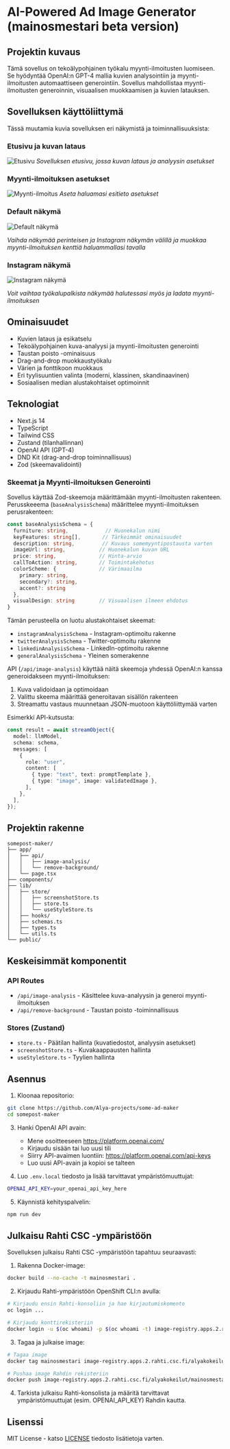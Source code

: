# AI-Powered Ad Image Generator (mainosmestari beta version)

## Projektin kuvaus

Tämä sovellus on tekoälypohjainen työkalu myynti-ilmoitusten luomiseen. Se hyödyntää OpenAI:n GPT-4 mallia kuvien analysointiin ja myynti-ilmoitusten automaattiseen generointiin. Sovellus mahdollistaa myynti-ilmoitusten generoinnin, visuaalisen muokkaamisen ja kuvien latauksen.

## Sovelluksen käyttöliittymä

Tässä muutamia kuvia sovelluksen eri näkymistä ja toiminnallisuuksista:

### Etusivu ja kuvan lataus
![Etusivu](/docs/images/home.png)
*Sovelluksen etusivu, jossa kuvan lataus ja analyysin asetukset*

### Myynti-ilmoituksen asetukset
![Myynti-ilmoitus](/docs/images/settings.png)
*Aseta haluamasi esitieto asetukset*

### Default näkymä
![Default näkymä](/docs/images/edit-1.png)

*Vaihda näkymää perinteisen ja Instagram näkymän välillä ja muokkaa myynti-ilmoituksen kenttiä haluammallasi tavalla*

### Instagram näkymä
![Instagram näkymä](/docs/images/edit-2.png)

*Voit vaihtaa työkalupalkista näkymää halutessasi myös ja ladata myynti-ilmoituksen*

## Ominaisuudet

- Kuvien lataus ja esikatselu
- Tekoälypohjainen kuva-analyysi ja myynti-ilmoitusten generointi
- Taustan poisto -ominaisuus
- Drag-and-drop muokkaustyökalu
- Värien ja fonttikoon muokkaus
- Eri tyylisuuntien valinta (moderni, klassinen, skandinaavinen)
- Sosiaalisen median alustakohtaiset optimoinnit

## Teknologiat

- Next.js 14
- TypeScript
- Tailwind CSS
- Zustand (tilanhallinnan)
- OpenAI API (GPT-4)
- DND Kit (drag-and-drop toiminnallisuus)
- Zod (skeemavalidointi)

### Skeemat ja Myynti-ilmoituksen Generointi

Sovellus käyttää Zod-skeemoja määrittämään myynti-ilmoitusten rakenteen. Perusskeeema (`baseAnalysisSchema`) määrittelee myynti-ilmoituksen perusrakenteen:

```typescript
const baseAnalysisSchema = {
  furniture: string,            // Huonekalun nimi
  keyFeatures: string[],       // Tärkeimmät ominaisuudet
  description: string,         // Kuvaus somemyyntipostausta varten
  imageUrl: string,           // Huonekalun kuvan URL
  price: string,              // Hinta-arvio
  callToAction: string,       // Toimintakehotus
  colorScheme: {              // Värimaailma
    primary: string,
    secondary?: string,
    accent?: string
  },
  visualDesign: string        // Visuaalisen ilmeen ehdotus
}
```

Tämän perusteella on luotu alustakohtaiset skeemat:

- `instagramAnalysisSchema` - Instagram-optimoitu rakenne
- `twitterAnalysisSchema` - Twitter-optimoitu rakenne
- `linkedinAnalysisSchema` - LinkedIn-optimoitu rakenne
- `generalAnalysisSchema` - Yleinen somerakenne

API (`/api/image-analysis`) käyttää näitä skeemoja yhdessä OpenAI:n kanssa generoidakseen myynti-ilmoituksen:

1. Kuva validoidaan ja optimoidaan
2. Valittu skeema määrittää generoitavan sisällön rakenteen
3. Streamattu vastaus muunnetaan JSON-muotoon käyttöliittymää varten

Esimerkki API-kutsusta:

```typescript
const result = await streamObject({
  model: llmModel,
  schema: schema,
  messages: [
    {
      role: "user",
      content: [
        { type: "text", text: promptTemplate },
        { type: "image", image: validatedImage },
      ],
    },
  ],
});
```

## Projektin rakenne

```
somepost-maker/
├── app/
│   ├── api/
│   │   ├── image-analysis/
│   │   └── remove-background/
│   └── page.tsx
├── components/
├── lib/
│   ├── store/
│   │   ├── screenshotStore.ts
│   │   ├── store.ts
│   │   └── useStyleStore.ts
│   ├── hooks/
│   ├── schemas.ts
│   ├── types.ts
│   └── utils.ts
└── public/
```

## Keskeisimmät komponentit

### API Routes

- `/api/image-analysis` - Käsittelee kuva-analyysin ja generoi myynti-ilmoituksen
- `/api/remove-background` - Taustan poisto -toiminnallisuus

### Stores (Zustand)

- `store.ts` - Päätilan hallinta (kuvatiedostot, analyysin asetukset)
- `screenshotStore.ts` - Kuvakaappausten hallinta
- `useStyleStore.ts` - Tyylien hallinta

## Asennus

1. Kloonaa repositorio:

```bash
git clone https://github.com/Alya-projects/some-ad-maker
cd somepost-maker
```

3. Hanki OpenAI API avain:
   - Mene osoitteeseen https://platform.openai.com/
   - Kirjaudu sisään tai luo uusi tili
   - Siirry API-avaimen luontiin: https://platform.openai.com/api-keys
   - Luo uusi API-avain ja kopioi se talteen

4. Luo `.env.local` tiedosto ja lisää tarvittavat ympäristömuuttujat:

```bash
OPENAI_API_KEY=your_openai_api_key_here
```

5. Käynnistä kehityspalvelin:

```bash
npm run dev
```

## Julkaisu Rahti CSC -ympäristöön

Sovelluksen julkaisu Rahti CSC -ympäristöön tapahtuu seuraavasti:

1. Rakenna Docker-image:

```bash
docker build --no-cache -t mainosmestari .
```

2. Kirjaudu Rahti-ympäristöön OpenShift CLI:n avulla:

```bash
# Kirjaudu ensin Rahti-konsoliin ja hae kirjautumiskomento
oc login ...

# Kirjaudu konttirekisteriin
docker login -u $(oc whoami) -p $(oc whoami -t) image-registry.apps.2.rahti.csc.fi
```

3. Tagaa ja julkaise image:

```bash
# Tagaa image
docker tag mainosmestari image-registry.apps.2.rahti.csc.fi/alyakokeilut/mainosmestari:latest

# Pushaa image Rahdin rekisteriin
docker push image-registry.apps.2.rahti.csc.fi/alyakokeilut/mainosmestari:latest
```

4. Tarkista julkaisu Rahti-konsolista ja määritä tarvittavat ympäristömuuttujat (esim. OPENAI_API_KEY) Rahdin kautta.


## Lisenssi

MIT License - katso [LICENSE](LICENSE) tiedosto lisätietoja varten.
